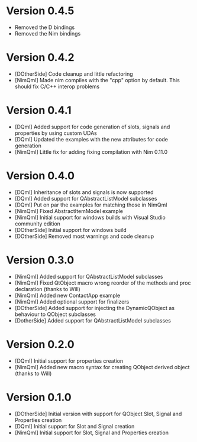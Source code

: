 # Version 0.4.5
* Removed the D bindings
* Removed the Nim bindings

# Version 0.4.2
* [DOtherSide] Code cleanup and little refactoring
* [NimQml] Made nim compiles with the "cpp" option by default. This should fix C/C++ interop problems

# Version 0.4.1
* [DQml] Added support for code generation of slots, signals and properties by using custom UDAs
* [DQml] Updated the examples with the new attributes for code generation
* [NimQml] Little fix for adding fixing compilation with Nim 0.11.0

# Version 0.4.0
* [DQml] Inheritance of slots and signals is now supported
* [DQml] Added support for QAbstractListModel subclasses
* [DQml] Put on par the examples for matching those in NimQml
* [NimQml] Fixed AbstractItemModel example
* [NimQml] Initial support for windows builds with Visual Studio community edition
* [DOtherSide] Initial support for windows build
* [DOtherSide] Removed most warnings and code cleanup

# Version 0.3.0
* [NimQml] Added support for QAbstractListModel subclasses
* [NimQml] Fixed QtObject macro wrong reorder of the methods and proc declaration (thanks to Will)
* [NimQml] Added new ContactApp example
* [NimQml] Added optional support for finalizers
* [DOtherSide] Added support for injecting the DynamicQObject as behaviour to QObject subclasses
* [DotherSide] Added support for QAbstractListModel subclasses

# Version 0.2.0
* [DQml] Initial support for properties creation
* [NimQml] Added new macro syntax for creating QObject derived object (thanks to Will)

# Version 0.1.0
* [DOtherSide] Initial version with support for QObject Slot, Signal and Properties creation
* [DQml] Initial support for Slot and Signal creation
* [NimQml] Initial support for Slot, Signal and Properties creation

